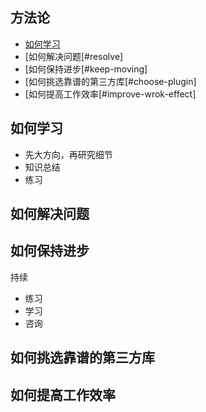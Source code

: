 ## 方法论
* [如何学习](#learn)
* [如何解决问题[#resolve]
* [如何保持进步[#keep-moving]
* [如何挑选靠谱的第三方库[#choose-plugin]
* [如何提高工作效率[#improve-wrok-effect]

## <a name="learn">如何学习</a>
* 先大方向，再研究细节
* 知识总结
* 练习

## <a name="resolve">如何解决问题</a>


## <a name="keep-moving">如何保持进步</a>
持续
* 练习
* 学习
* 咨询

## <a name="choose-plugin">如何挑选靠谱的第三方库</a>

## <a name="improve-wrok-effect">如何提高工作效率</a>

